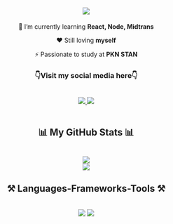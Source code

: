 <h1 align="center">
    <img src="https://readme-typing-svg.herokuapp.com/?font=Righteous&size=35&center=true&vCenter=true&width=500&height=70&duration=4000&lines=Hi+There!+👋;+I'm+Panjoel!;" />
</h1>

<div align="center">
 
 🌱 I’m currently learning **React, Node, Midtrans**

 ❤️ Still loving **myself**

 ⚡ Passionate to study at **PKN STAN**

</div>

<h3 align="center">👇Visit my social media here👇</h3>
<br/>

 <div align="center"> 
  <a href="https://www.linkedin.com/in/panji-putra-ardian-872952273/" target="_blank">
    <img src="https://img.shields.io/badge/LinkedIn-0077B5?style=for-the-badge&logo=linkedin&logoColor=white" target="_blank" />
  </a>
  <a href="https://www.instagram.com/panpanjoel/" target="_blank">
    <img src="https://img.shields.io/badge/Instagram-E4405F?style=for-the-badge&logo=instagram&logoColor=white" target="_blank" />
  </a>
</div>

<br/>

<h2 align="center">📊 My GitHub Stats 📊</h2>
<br/>
<div align="center">
    <img src="https://github-readme-stats.vercel.app/api?username=Panjiiiiiii&show_icons=true&theme=tokyonight"/>
<br/>
    <img src="https://github-readme-stats.vercel.app/api/top-langs/?username=Panjiiiiiii&layout=donut&theme=tokyonight"/>
</div>

<h2 align="center">⚒️ Languages-Frameworks-Tools ⚒️</h2>
<br/>
<div align="center">
    <img src="https://skillicons.dev/icons?i=react,bootstrap,mui,html,css,vscode,github,prisma" />
    <img src="https://skillicons.dev/icons?i=nodejs,python,javascript,express,java,mysql,php" /><br>
</div>
